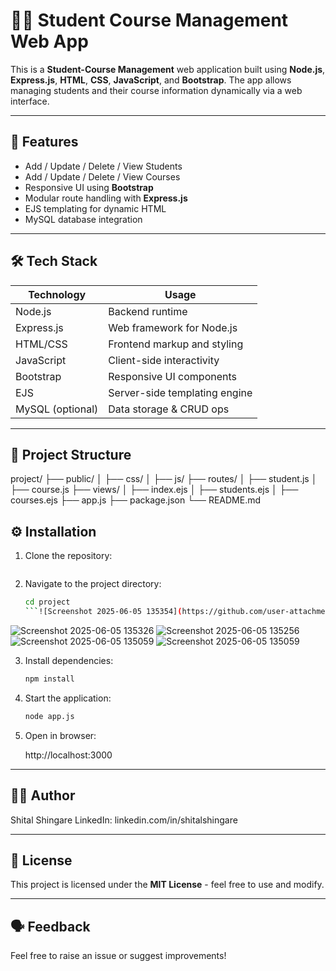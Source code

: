 
# 🧑‍💻 Student Course Management Web App

This is a **Student-Course Management** web application built using **Node.js**, **Express.js**, **HTML**, **CSS**, **JavaScript**, and **Bootstrap**. The app allows managing students and their course information dynamically via a web interface.

---

## 🚀 Features

- Add / Update / Delete / View Students
- Add / Update / Delete / View Courses
- Responsive UI using **Bootstrap**
- Modular route handling with **Express.js**
- EJS templating for dynamic HTML
- MySQL database integration 


---

## 🛠 Tech Stack

| Technology     | Usage                         |
|----------------|-------------------------------|
| Node.js        | Backend runtime               |
| Express.js     | Web framework for Node.js     |
| HTML/CSS       | Frontend markup and styling   |
| JavaScript     | Client-side interactivity     |
| Bootstrap      | Responsive UI components      |
| EJS            | Server-side templating engine |
| MySQL (optional) | Data storage & CRUD ops     |

---

## 📁 Project Structure


project/
├── public/
│   ├── css/
│   ├── js/
├── routes/
│   ├── student.js
│   ├── course.js
├── views/
│   ├── index.ejs
│   ├── students.ejs
│   ├── courses.ejs
├── app.js
├── package.json
└── README.md


## ⚙️ Installation

1. Clone the repository:
   ```bash
   

2. Navigate to the project directory:

   ```bash
   cd project
   ```![Screenshot 2025-06-05 135354](https://github.com/user-attachments/assets/6761911b-c15c-409f-a0ac-47a67b064337)
![Screenshot 2025-06-05 135326](https://github.com/user-attachments/assets/3ef0ded4-22ab-45e3-91ee-a1d18c102012)
![Screenshot 2025-06-05 135256](https://github.com/user-attachments/assets/5649a98b-3d93-4bc2-bc79-95890de1972d)
![Screenshot 2025-06-05 135059](https://github.com/user-attachments/assets/4e73e8eb-552b-4ab0-80f3-f9c1b4e50e3e)
![Screenshot 2025-06-05 135059](https://github.com/user-attachments/assets/1089257a-7380-4a61-a9d1-c29efa07523b)


3. Install dependencies:

   ```bash
   npm install
   ```

4. Start the application:

   ```bash
   node app.js
   ```

5. Open in browser:

   
   http://localhost:3000
   

---



## 🧑‍🎓 Author

Shital Shingare
LinkedIn: linkedin.com/in/shitalshingare

---

## 📜 License

This project is licensed under the **MIT License** - feel free to use and modify.

---

## 🗣 Feedback

Feel free to raise an issue or suggest improvements!



